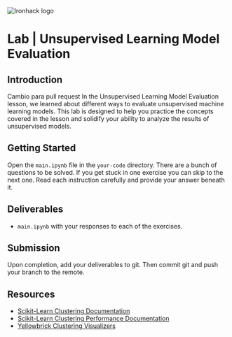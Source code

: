 ![Ironhack logo](https://i.imgur.com/1QgrNNw.png)

# Lab | Unsupervised Learning Model Evaluation

## Introduction
Cambio para pull request
In the Unsupervised Learning Model Evaluation lesson, we learned about different ways to evaluate unsupervised machine learning models. This lab is designed to help you practice the concepts covered in the lesson and solidify your ability to analyze the results of unsupervised models.

## Getting Started

Open the `main.ipynb` file in the `your-code` directory. There are a bunch of questions to be solved. If you get stuck in one exercise you can skip to the next one. Read each instruction carefully and provide your answer beneath it.

## Deliverables

- `main.ipynb` with your responses to each of the exercises.

## Submission

Upon completion, add your deliverables to git. Then commit git and push your branch to the remote.

## Resources

- [Scikit-Learn Clustering Documentation](https://scikit-learn.org/stable/modules/clustering.html)
- [Scikit-Learn Clustering Performance Documentation](https://scikit-learn.org/stable/modules/clustering.html#clustering-performance-evaluation)
- [Yellowbrick Clustering Visualizers](https://www.scikit-yb.org/en/latest/api/cluster/)